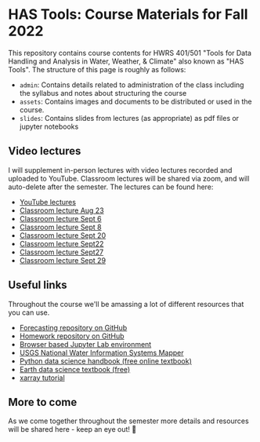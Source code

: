# HAS Tools: Course Materials for Fall 2022

This repository contains course contents for HWRS 401/501 "Tools for Data Handling and Analysis in Water, Weather, & Climate" also known as "HAS Tools".
The structure of this page is roughly as follows:

 - `admin`: Contains details related to administration of the class including the syllabus and notes about structuring the course
 - `assets`: Contains images and documents to be distributed or used in the course.
 - `slides`: Contains slides from lectures (as appropriate) as pdf files or jupyter notebooks
 
 ## Video lectures
 
 I will supplement in-person lectures with video lectures recorded and uploaded to YouTube. Classroom lectures will be shared via zoom, and will auto-delete after the semester. The lectures can be found here:
 
  - [YouTube lectures](https://www.youtube.com/playlist?list=PL7bvZx2_0uUobn9riANO9nEPF1Pe2dClB)
  - [Classroom lecture Aug 23](https://arizona.zoom.us/rec/share/sPQwhCi7LLcGRaY-WRT_ODvW3Z7yI4eUBT2z8bKqBL5tixuQDJ_V1FQtw1eE2_dm.hWRwQHvhjVJjG6on)
  - [Classroom lecture Sept 6](https://arizona.zoom.us/rec/share/Vkq2-VtEDgLzYpK8dqt8Y92wOr_6_4_KOV_h9deFhTNz-rsWCxYeIh7s4z3RcN64.AvhYOxR-dnINiKU7)
  - [Classroom lecture Sept 8](https://arizona.zoom.us/rec/share/D6eL-cOKf85VOUqj5pgixbwqju4QLBb8cn4XVhMFKMOQOulgt0DiZDyvJglGRL3C.rzeBS_udeAulcBxW?startTime=1662649809000)
  - [Classroom lecture Sept 20](https://arizona.zoom.us/rec/share/5SgCFidTZ5CmtQUH-o1BPFzt2HlnpDyat0h8x5GY9OZOigHTYVZKXY_qhF75ECSt.PrIlPHnyZuPJKLT5)
  - [Classroom lecture Sept22](https://arizona.zoom.us/rec/share/rWzfGrwEhoMwsalwYBhnIGDp9mv3V0B0Y8Ek-w2M0eWqJKdDLAkOjHIFYEcX2JI.AO97-ltkYlo8PmhT?startTime=1663859319000)
  - [Classroom lecture Sept27](https://arizona.zoom.us/rec/share/LXf2icvAcBmu3k84t7bDsCjm6uOYGmV8vcJCBBQBR7nCWJutPTMrlSMKs-o8eVf9.by8L-vFLEjIPu6cB?startTime=1664291157000)
  - [Classroom lecture Sept 29](https://arizona.zoom.us/rec/share/2_wOXD7cLb_CJ8iarU_DbBvjrfocyKvURgwuVt7UAQXEE1sLMaegM58h_P35fRvt.U_09pVMO-fyOW6lo)

## Useful links
Throughout the course we'll be amassing a lot of different resources that you can use. 

- [Forecasting repository on GitHub](https://github.com/HAS-Tools-Fall2022/forecasting22)
- [Homework repository on GitHub](https://github.com/HAS-Tools-Fall2022/homework)
- [Browser based Jupyter Lab environment](https://jupyter.org/try-jupyter/lab/)
- [USGS National Water Information Systems Mapper](https://maps.waterdata.usgs.gov/mapper/index.html)
- [Python data science handbook (free online textbook)](https://jakevdp.github.io/PythonDataScienceHandbook/)
- [Earth data science textbook (free)](https://www.earthdatascience.org/courses/intro-to-earth-data-science/)
- [xarray tutorial](https://mybinder.org/v2/gh/xarray-contrib/xarray-tutorial/HEAD?labpath=workshops/scipy2022/index.ipynb)

## More to come

As we come together throughout the semester more details and resources will be shared here - keep an eye out! 👀
